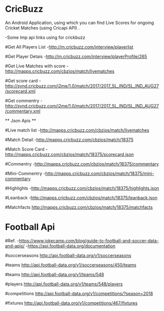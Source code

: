 # CricBuzz
An Android Application, using which you can find Live Scores for ongoing Cricket Matches (using Cricapi API) .



-Some Imp api links using for crickbuzz


#Get All Players List
-http://m.cricbuzz.com/interview/playerlist



#Get Player Detais
-http://m.cricbuzz.com/interview/playerProfile/265

#Get Live Matches with score
-http://mapps.cricbuzz.com/cbzios/match/livematches

#Get score card
-http://synd.cricbuzz.com/j2me/1.0/match/2017/2017_SL_IND/SL_IND_AUG27/scorecard.xml

#Get commentry
-http://synd.cricbuzz.com/j2me/1.0/match/2017/2017_SL_IND/SL_IND_AUG27/commentary.xml



** Json Apis **

#Live match list
-http://mapps.cricbuzz.com/cbzios/match/livematches

#Match Detail
-http://mapps.cricbuzz.com/cbzios/match/18375

#Match Score Card
-http://mapps.cricbuzz.com/cbzios/match/18375/scorecard.json

#Commentry
-http://mapps.cricbuzz.com/cbzios/match/18375/commentary

#Mini-Commentry
-http://mapps.cricbuzz.com/cbzios/match/18375/mini-commentary

#Highlights
-http://mapps.cricbuzz.com/cbzios/match/18375/highlights.json

#Leanback
-http://mapps.cricbuzz.com/cbzios/match/18375/leanback.json

#Matchfacts
http://mapps.cricbuzz.com/cbzios/match/18375/matchfacts



# Football Api

#Ref.
 -https://www.jokecamp.com/blog/guide-to-football-and-soccer-data-and-apis/
 -https://api.football-data.org/documentation


#soccerseasons
http://api.football-data.org/v1/soccerseasons

#teams
http://api.football-data.org/v1/soccerseasons/450/teams

#teams
http://api.football-data.org/v1/teams/548

#players
http://api.football-data.org/v1/teams/548/players

#competitions
http://api.football-data.org/v1/competitions/?season=2018

#fixtures
http://api.football-data.org/v1/competitions/467/fixtures


